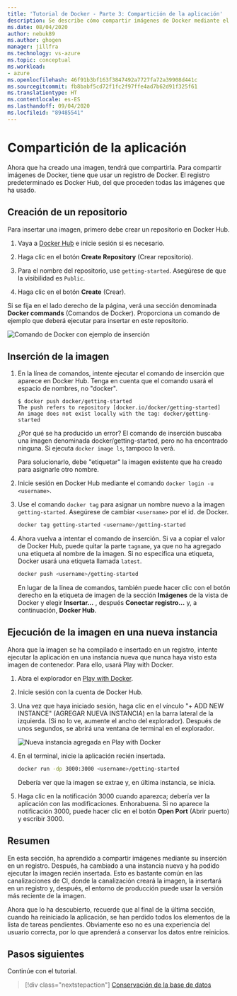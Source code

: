 ```yaml
---
title: 'Tutorial de Docker - Parte 3: Compartición de la aplicación'
description: Se describe cómo compartir imágenes de Docker mediante el registro de Docker Hub.
ms.date: 08/04/2020
author: nebuk89
ms.author: ghogen
manager: jillfra
ms.technology: vs-azure
ms.topic: conceptual
ms.workload:
- azure
ms.openlocfilehash: 46f91b3bf163f3847492a7727fa72a39908d441c
ms.sourcegitcommit: fb8babf5cd72f1fc2f97ffe4ad7b62d91f325f61
ms.translationtype: HT
ms.contentlocale: es-ES
ms.lasthandoff: 09/04/2020
ms.locfileid: "89485541"
---
```

# <a name="share-your-app"></a>Compartición de la aplicación

Ahora que ha creado una imagen, tendrá que compartirla. Para compartir imágenes de Docker, tiene que usar un registro de Docker. El registro predeterminado es Docker Hub, del que proceden todas las imágenes que ha usado.

## <a name="create-a-repo"></a>Creación de un repositorio

Para insertar una imagen, primero debe crear un repositorio en Docker Hub.

1. Vaya a [Docker Hub](https://hub.docker.com) e inicie sesión si es necesario.

1. Haga clic en el botón **Create Repository** (Crear repositorio).

1. Para el nombre del repositorio, use `getting-started`. Asegúrese de que la visibilidad es `Public`.

1. Haga clic en el botón **Create** (Crear).

Si se fija en el lado derecho de la página, verá una sección denominada **Docker commands** (Comandos de Docker). Proporciona un comando de ejemplo que deberá ejecutar para insertar en este repositorio.

![Comando de Docker con ejemplo de inserción](media/push-command.png)

## <a name="push-the-image"></a>Inserción de la imagen

1. En la línea de comandos, intente ejecutar el comando de inserción que aparece en Docker Hub. Tenga en cuenta que el comando usará el espacio de nombres, no "docker".

    ```plaintext
    $ docker push docker/getting-started
    The push refers to repository [docker.io/docker/getting-started]
    An image does not exist locally with the tag: docker/getting-started
    ```

    ¿Por qué se ha producido un error? El comando de inserción buscaba una imagen denominada docker/getting-started, pero no ha encontrado ninguna. Si ejecuta `docker image ls`, tampoco la verá.

    Para solucionarlo, debe "etiquetar" la imagen existente que ha creado para asignarle otro nombre.

1. Inicie sesión en Docker Hub mediante el comando `docker login -u <username>`.

1. Use el comando `docker tag` para asignar un nombre nuevo a la imagen `getting-started`. Asegúrese de cambiar `<username>` por el id. de Docker.

    ```bash
    docker tag getting-started <username>/getting-started
    ```

1. Ahora vuelva a intentar el comando de inserción. Si va a copiar el valor de Docker Hub, puede quitar la parte `tagname`, ya que no ha agregado una etiqueta al nombre de la imagen. Si no especifica una etiqueta, Docker usará una etiqueta llamada `latest`.

    ```bash
    docker push <username>/getting-started
    ```

    En lugar de la línea de comandos, también puede hacer clic con el botón derecho en la etiqueta de imagen de la sección **Imágenes** de la vista de Docker y elegir **Insertar...** , después **Conectar registro...** y, a continuación, **Docker Hub**.

## <a name="run-the-image-on-a-new-instance"></a>Ejecución de la imagen en una nueva instancia

Ahora que la imagen se ha compilado e insertado en un registro, intente ejecutar la aplicación en una instancia nueva que nunca haya visto esta imagen de contenedor. Para ello, usará Play with Docker.

1. Abra el explorador en [Play with Docker](http://play-with-docker.com).

1. Inicie sesión con la cuenta de Docker Hub.

1. Una vez que haya iniciado sesión, haga clic en el vínculo "+ ADD NEW INSTANCE" (AGREGAR NUEVA INSTANCIA) en la barra lateral de la izquierda. (Si no lo ve, aumente el ancho del explorador). Después de unos segundos, se abrirá una ventana de terminal en el explorador.

    ![Nueva instancia agregada en Play with Docker](media/pwd-add-new-instance.png)

1. En el terminal, inicie la aplicación recién insertada.

    ```bash
    docker run -dp 3000:3000 <username>/getting-started
    ```

    Debería ver que la imagen se extrae y, en última instancia, se inicia.

1. Haga clic en la notificación 3000 cuando aparezca; debería ver la aplicación con las modificaciones. Enhorabuena. Si no aparece la notificación 3000, puede hacer clic en el botón **Open Port** (Abrir puerto) y escribir 3000.

## <a name="recap"></a>Resumen

En esta sección, ha aprendido a compartir imágenes mediante su inserción en un registro. Después, ha cambiado a una instancia nueva y ha podido ejecutar la imagen recién insertada. Esto es bastante común en las canalizaciones de CI, donde la canalización creará la imagen, la insertará en un registro y, después, el entorno de producción puede usar la versión más reciente de la imagen.

Ahora que lo ha descubierto, recuerde que al final de la última sección, cuando ha reiniciado la aplicación, se han perdido todos los elementos de la lista de tareas pendientes. Obviamente eso no es una experiencia del usuario correcta, por lo que aprenderá a conservar los datos entre reinicios.

## <a name="next-steps"></a>Pasos siguientes

Continúe con el tutorial.

> [!div class="nextstepaction"]
> [Conservación de la base de datos](persist-your-data.md)